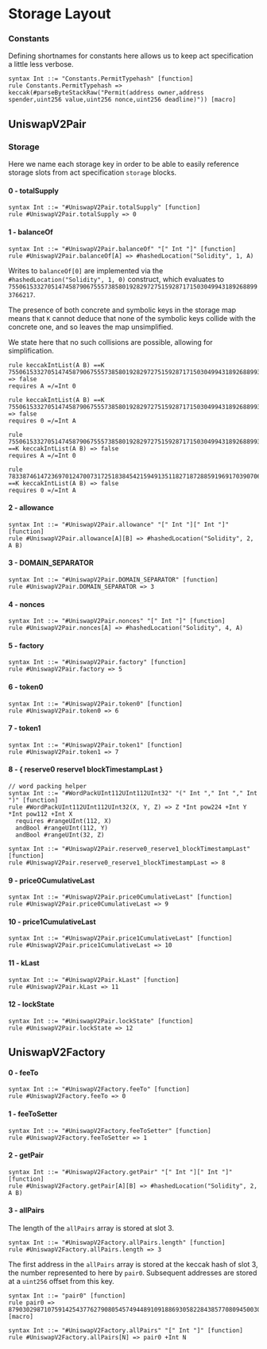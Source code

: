 # Storage Layout

### Constants

Defining shortnames for constants here allows us to keep act specification a
little less verbose.

```k
syntax Int ::= "Constants.PermitTypehash" [function]
rule Constants.PermitTypehash => keccak(#parseByteStackRaw("Permit(address owner,address spender,uint256 value,uint256 nonce,uint256 deadline)")) [macro]
```

## UniswapV2Pair

### Storage

Here we name each storage key in order to be able to easily reference storage
slots from act specification `storage` blocks.

#### 0 - totalSupply

```k
syntax Int ::= "#UniswapV2Pair.totalSupply" [function]
rule #UniswapV2Pair.totalSupply => 0
```

#### 1 - balanceOf

```k
syntax Int ::= "#UniswapV2Pair.balanceOf" "[" Int "]" [function]
rule #UniswapV2Pair.balanceOf[A] => #hashedLocation("Solidity", 1, A)
```

Writes to `balanceOf[0]` are implemented via the `#hashedLocation("Solidity", 1, 0)` construct, which evaluates to `75506153327051474587906755573858019282972751592871715030499431892688993766217`.

The presence of both concrete and symbolic keys in the storage map means that `K` cannot deduce that none of the symbolic keys collide with the concrete one, and so leaves the map unsimplified.

We state here that no such collisions are possible, allowing for simplification.

```k
rule keccakIntList(A B) ==K 75506153327051474587906755573858019282972751592871715030499431892688993766217 => false
requires A =/=Int 0

rule keccakIntList(A B) ==K 75506153327051474587906755573858019282972751592871715030499431892688993766217 => false
requires 0 =/=Int A

rule 75506153327051474587906755573858019282972751592871715030499431892688993766217 ==K keccakIntList(A B) => false
requires A =/=Int 0

rule 78338746147236970124700731725183845421594913511827187288591969170390706184117 ==K keccakIntList(A B) => false
requires 0 =/=Int A
```

#### 2 - allowance

```k
syntax Int ::= "#UniswapV2Pair.allowance" "[" Int "][" Int "]" [function]
rule #UniswapV2Pair.allowance[A][B] => #hashedLocation("Solidity", 2, A B)
```

#### 3 - DOMAIN_SEPARATOR

```k
syntax Int ::= "#UniswapV2Pair.DOMAIN_SEPARATOR" [function]
rule #UniswapV2Pair.DOMAIN_SEPARATOR => 3
```

#### 4 - nonces

```k
syntax Int ::= "#UniswapV2Pair.nonces" "[" Int "]" [function]
rule #UniswapV2Pair.nonces[A] => #hashedLocation("Solidity", 4, A)
```

#### 5 - factory

```k
syntax Int ::= "#UniswapV2Pair.factory" [function]
rule #UniswapV2Pair.factory => 5
```

#### 6 - token0

```k
syntax Int ::= "#UniswapV2Pair.token0" [function]
rule #UniswapV2Pair.token0 => 6
```

#### 7 - token1

```k
syntax Int ::= "#UniswapV2Pair.token1" [function]
rule #UniswapV2Pair.token1 => 7
```

#### 8 - { reserve0 reserve1 blockTimestampLast }

```k
// word packing helper
syntax Int ::= "#WordPackUInt112UInt112UInt32" "(" Int "," Int "," Int ")" [function]
rule #WordPackUInt112UInt112UInt32(X, Y, Z) => Z *Int pow224 +Int Y *Int pow112 +Int X
  requires #rangeUInt(112, X)
  andBool #rangeUInt(112, Y)
  andBool #rangeUInt(32, Z)

syntax Int ::= "#UniswapV2Pair.reserve0_reserve1_blockTimestampLast" [function]
rule #UniswapV2Pair.reserve0_reserve1_blockTimestampLast => 8
```

#### 9 - price0CumulativeLast

```k
syntax Int ::= "#UniswapV2Pair.price0CumulativeLast" [function]
rule #UniswapV2Pair.price0CumulativeLast => 9
```

#### 10 - price1CumulativeLast

```k
syntax Int ::= "#UniswapV2Pair.price1CumulativeLast" [function]
rule #UniswapV2Pair.price1CumulativeLast => 10
```

#### 11 - kLast

```k
syntax Int ::= "#UniswapV2Pair.kLast" [function]
rule #UniswapV2Pair.kLast => 11
```

#### 12 - lockState

```k
syntax Int ::= "#UniswapV2Pair.lockState" [function]
rule #UniswapV2Pair.lockState => 12
```

## UniswapV2Factory

#### 0 - feeTo

```k
syntax Int ::= "#UniswapV2Factory.feeTo" [function]
rule #UniswapV2Factory.feeTo => 0
```

#### 1 - feeToSetter

```k
syntax Int ::= "#UniswapV2Factory.feeToSetter" [function]
rule #UniswapV2Factory.feeToSetter => 1
```

#### 2 - getPair

```k
syntax Int ::= "#UniswapV2Factory.getPair" "[" Int "][" Int "]" [function]
rule #UniswapV2Factory.getPair[A][B] => #hashedLocation("Solidity", 2, A B)
```

#### 3 - allPairs

The length of the `allPairs` array is stored at slot 3.

```k
syntax Int ::= "#UniswapV2Factory.allPairs.length" [function]
rule #UniswapV2Factory.allPairs.length => 3
```

The first address in the `allPairs` array is stored at the keccak hash of
slot 3, the number represented to here by `pair0`. Subsequent addresses are
stored at a `uint256` offset from this key.

```k
syntax Int ::= "pair0" [function]
rule pair0 => 87903029871075914254377627908054574944891091886930582284385770809450030037083 [macro]

syntax Int ::= "#UniswapV2Factory.allPairs" "[" Int "]" [function]
rule #UniswapV2Factory.allPairs[N] => pair0 +Int N
```
